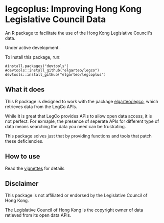 # legcoplus: Improving Hong Kong Legislative Council Data
An R package to facilitate the use of the Hong Kong Legislative Council's data.

Under active development.

To install this package, run:
```
#install.packages("devtools")
#devtools::install_github("elgarteo/legco")
devtools::install_github("elgarteo/legcoplus")
```

## What it does
This R package is designed to work with the package [elgarteo/legco](https://github.com/elgarteo/legco),
which retrieves data from the LegCo APIs. 

While it is great that LegCo provides APIs to allow open data access, it is not perfect.
For exmaple, the presence of seperate APIs for different type of data means searching the
data you need can be frustrating.

This package solves just that by providing functions and tools that patch these deficiencies.

## How to use
Read the [vignettes](https://elgarteo.github.io/legcoplus/) for details.

## Disclaimer
This package is not affiliated or endorsed by the Legislative Council of Hong Kong. 

The Legislative Council of Hong Kong is the copyright owner of data retieved from its open data APIs.
